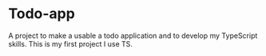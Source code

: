 # Todo-app

A project to make a usable a todo application and to develop my TypeScript skills. This is my first project I use TS.
